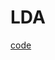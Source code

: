 # LDA

[code](https://github.com/hchoi256/ai-boot-camp/blob/main/ai/machine-learning/supervised-learning/classification/codes/linear_discriminant_analysis.ipynb)
